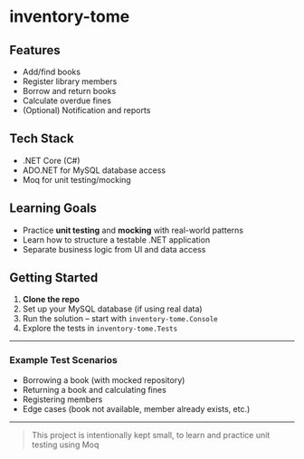 # inventory-tome


## Features

- Add/find books
- Register library members
- Borrow and return books
- Calculate overdue fines
- (Optional) Notification and reports

## Tech Stack

- .NET Core (C#)
- ADO.NET for MySQL database access
- Moq for unit testing/mocking

## Learning Goals

- Practice **unit testing** and **mocking** with real-world patterns  
- Learn how to structure a testable .NET application  
- Separate business logic from UI and data access  

## Getting Started

1. **Clone the repo**
2. Set up your MySQL database (if using real data)
3. Run the solution – start with `inventory-tome.Console`
4. Explore the tests in `inventory-tome.Tests`

---

### Example Test Scenarios

- Borrowing a book (with mocked repository)
- Returning a book and calculating fines
- Registering members
- Edge cases (book not available, member already exists, etc.)

---

> This project is intentionally kept small, to learn and practice unit testing using Moq

